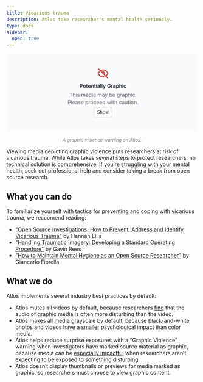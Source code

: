 ```yaml
---
title: Vicarious trauma
description: Atlos take researcher's mental health seriously. 
type: docs
sidebar:
  open: true
---
```

![A graphic violence warning on Atlos.](graphic.png)
<p style="text-align: center; margin: 0px; color: grey; font-size:12px;"><i>A graphic violence warning on Atlos.</i></p>

Viewing media depicting graphic violence puts researchers at risk of vicarious trauma. While Atlos takes several steps to protect researchers, no technical solution is comprehensive. If you’re struggling with your mental health, seek out professional help and consider taking a break from open source research.

## What you can do
To familiarize yourself with tactics for preventing and coping with vicarious trauma, we reccomend reading: 
- ["Open Source Investigations: How to Prevent, Address and Identify Vicarious Trauma"](https://gijn.org/2019/02/05/open-source-investigations-how-to-prevent-address-and-identify-vicarious-trauma/) by Hannah Ellis
- ["Handling Traumatic Imagery: Developing a Standard Operating Procedure"](https://dartcenter.org/resources/handling-traumatic-imagery-developing-standard-operating-procedure) by Gavin Rees 
- ["How to Maintain Mental Hygiene as an Open Source Researcher"](https://www.bellingcat.com/resources/2022/11/23/how-to-maintain-mental-hygiene-as-an-open-source-researcher/) by Giancarlo Fiorella


## What we do
Atlos implements several industry best practices by default:
- Atlos mutes all videos by default, because researchers [find](http://eyewitnessmediahub.com/research/vicarious-trauma/findings/what-makes-eyewitness-media-traumatic-) that the audio of graphic media is often more disturbing than the video.
- Atlos makes all media grayscale by default, because black-and-white photos and videos have a [smaller](https://ojs.aaai.org/index.php/HCOMP/article/view/5270/5122) psychological impact than color media.
- Atlos helps reduce surprise exposures with a “Graphic Violence” warning when investigators have marked source material as graphic, because media can be [especially impactful](http://eyewitnessmediahub.com/research/vicarious-trauma/findings/what-makes-eyewitness-media-traumatic-) when researchers aren’t expecting to be exposed to something disturbing.
- Atlos doesn’t display thumbnails or previews for media marked as graphic, so researchers must choose to view graphic content. 